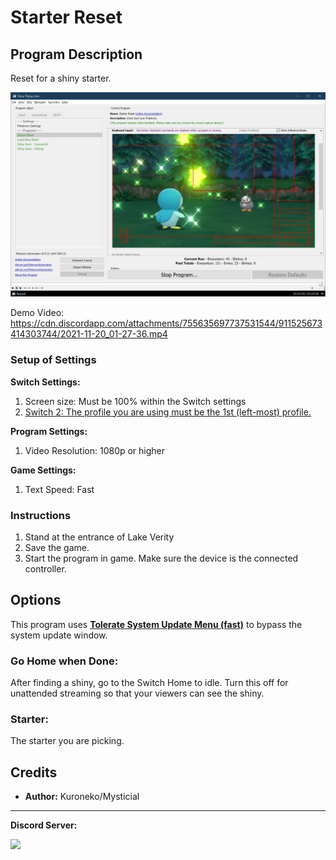 # Starter Reset

## Program Description

Reset for a shiny starter.

<img src="images/StarterReset-0.png">

Demo Video: https://cdn.discordapp.com/attachments/755635697737531544/911525673414303744/2021-11-20_01-27-36.mp4


### Setup of Settings

**Switch Settings:**
1. Screen size: Must be 100% within the Switch settings
2. [Switch 2: The profile you are using must be the 1st (left-most) profile.](/Wiki/Programs/NintendoSwitch/Switch2Notes.md#resetting-a-game-moves-the-cursor-to-the-1st-user-profile)

**Program Settings:**
1. Video Resolution: 1080p or higher

**Game Settings:**
1. Text Speed: Fast

### Instructions

1. Stand at the entrance of Lake Verity
2. Save the game.
3. Start the program in game. Make sure the device is the connected controller.


## Options

This program uses [**Tolerate System Update Menu (fast)**](/Wiki/Programs/NintendoSwitch/FrameworkSettings.md#tolerate-system-update-menu-fast) to bypass the system update window.


### Go Home when Done:

After finding a shiny, go to the Switch Home to idle. Turn this off for unattended streaming so that your viewers can see the shiny.


### Starter:

The starter you are picking.


## Credits

- **Author:** Kuroneko/Mysticial



<hr>

**Discord Server:** 

[<img src="https://canary.discordapp.com/api/guilds/695809740428673034/widget.png?style=banner2">](https://discord.gg/cQ4gWxN)




